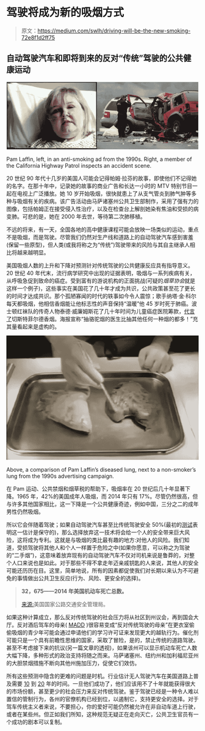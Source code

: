 # 驾驶将成为新的吸烟方式

> 原文：<https://medium.com/swlh/driving-will-be-the-new-smoking-72e8f1d2ff75>

## 自动驾驶汽车和即将到来的反对“传统”驾驶的公共健康运动

![](img/cacaa79b41927f82e449fa6751a69b73.png)

Pam Laffin, left, in an anti-smoking ad from the 1990s. Right, a member of the California Highway Patrol inspects an accident scene.

20 世纪 90 年代十几岁的美国人可能会记得帕姆·拉芬的故事，即使他们不记得她的名字。在那十年中，记录她的故事的商业广告和长达一小时的 MTV 特别节目一起在电视上广泛播放。她 10 岁开始吸烟，很快就患上了从支气管炎到肺气肿等多种与吸烟有关的疾病。该广告活动由马萨诸塞州公共卫生部制作，采用了强有力的图像，包括帕姆正在接受侵入性治疗，以及在检查台上解剖她染有焦油和受损的病变肺。可悲的是，她在 2000 年去世，等待第二次肺移植。

不远的将来，有一天，全国各地的高中健康课程可能会放映一场类似的运动，重点不是吸烟，而是驾驶。尽管我们仍然对生产线和道路上的自动驾驶汽车感到害羞(保留一些原型)，但人类(或我将称之为“传统”)驾驶带来的风险与其自主继承人相比将越来越明显。

美国吸烟人数的上升和下降对预测针对传统驾驶的公共健康反应具有指导意义。20 世纪 40 年代末，流行病学研究中出现的证据表明，吸烟与一系列疾病有关，从呼吸急促到致命的癌症。受到富有的游说机构的正面挑战(可疑的*烟草协会*就是这样一个例子)，这些事实在美国花了几十年才成为共识，公共政策甚至花了更长的时间才达成共识。那个孤陋寡闻的时代的轶事如今令人震惊；歌手纳塔·金·科尔每天都吸烟，他相信香烟能让他标志性的声音保持“温暖”他 45 岁时死于肺癌。波士顿红袜队的传奇人物泰德·威廉姆斯花了几十年时间为儿童癌症医院筹款，[代言了](https://books.google.com/books?id=B0R6SzX0JM0C&printsec=frontcover&dq=the+kid+ted+williams&hl=en&sa=X&ved=0ahUKEwjZgaD907nMAhXs74MKHbETC5UQ6AEIHTAA#v=onepage&q=chesterfield&f=false)切斯特菲尔德香烟。海报宣称“抽骆驼烟的医生比抽其他任何一种烟的都多！”充其量看起来是虚构的。

![](img/3fbd3dca7ce0cd68a2f0439ef80d6ae8.png)

Above, a comparison of Pam Laffin’s diseased lung, next to a non-smoker’s lung from the 1990s advertising campaign.

在 Pam 运动、公共禁烟和烟草税的帮助下，吸烟率在 20 世纪后几十年显著下降。1965 年，42%的美国成年人吸烟，而 2014 年只有 17%。尽管仍然很高，但与许多其他国家相比，这一下降是一个公共健康奇迹，例如中国，三分之二的成年男性仍然吸烟。

所以它会伴随着驾驶；如果自动驾驶汽车甚至比传统驾驶安全 50%(最初的[测试](http://www.google.com/selfdrivingcar/reports/)表明这一估计是保守的)，那么选择放弃这一技术将会给一个人的安全带来巨大风险，这将成为专利。这就是与吸烟的类比最有趣的地方:对他人的风险。我们知道，受损驾驶将其他人和个人一样置于危险之中(如果你愿意，可以称之为驾驶的“二手烟”)，这意味着放弃现有的自动驾驶汽车不仅对司机来说是鲁莽的，对整个人口来说也是如此。对于那些不得不拿走年迈亲戚钥匙的人来说，其他人的安全可能还历历在目。这里，简单地说，所有的因素都促使我们对长期以来认为不可避免的事情做出公共卫生反应(行为、风险、更安全的选择)。

> **32，675——2014 年美国机动车死亡总数。**
> 
> [来源:](http://www-fars.nhtsa.dot.gov/Main/index.aspx)美国国家公路交通安全管理局。

如果这种计算成立，那么反对传统驾驶的社会压力将从社区到州议会，再到国会大厅。反对酒后驾车的母亲( [MADD](http://www.madd.org/?referrer=https://www.google.com/) )很容易变成“反对传统驾驶的母亲”在更衣室偷偷吸烟的青少年可能会通过申请他们的学习许可证来发现更大的越轨行为。催化剂可能只是一个具有前瞻性思维的国家，采取了冒险，是的，禁止传统的道路驾驶。甚至不考虑接下来的抗议(另一篇文章的透视)，如果该州可以显示机动车死亡人数大幅下降，多种形式的政治支持将随之而来。马萨诸塞州、纽约州和加利福尼亚州的大胆禁烟措施不断向其他州施加压力，促使它们效仿。

所有这些预测中隐含的更难的问题是时机。行业估计无人驾驶汽车在美国道路上普及需要 [10](http://www.businessinsider.com/report-10-million-self-driving-cars-will-be-on-the-road-by-2020-2015-5-6) 到 [20](http://www.mckinsey.com/industries/automotive-and-assembly/our-insights/ten-ways-autonomous-driving-could-redefine-the-automotive-world) 年的时间。一旦他们成功了，他们应该用不了十年就能获得很大的市场份额，甚至更少的社会压力来反对传统驾驶。鉴于驾驶已经是一种令人难以置信的管制行为，各州的官僚机构已经到位，以遏制它，支持更安全的选择。对于驾车传统主义者来说，不要担心，你的爱好可能仍然被允许在非自动车道上行驶，或者在某些州。但正如我们所知，这种规范无疑正在走向灭亡，公共卫生官员有一个成功的剧本可以复制。